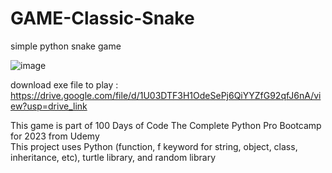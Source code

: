 # GAME-Classic-Snake
simple python snake game

![image](https://github.com/ikhsanmasu/GAME-Classic--Snake/assets/76894210/202991ba-5f88-4f6e-848f-3d88b845c5ca)


download exe file to play : https://drive.google.com/file/d/1U03DTF3H1OdeSePj6QiYYZfG92qfJ6nA/view?usp=drive_link <br />

This game is part of 100 Days of Code The Complete Python Pro Bootcamp for 2023 from Udemy <br />
This project uses Python (function, f keyword for string, object, class, inheritance, etc), turtle library, and random library
